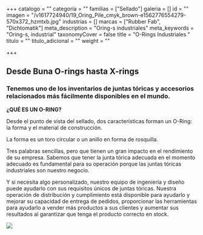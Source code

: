 +++
catalogo = ""
categoria = ""
familias = ["Sellado"]
galeria = []
id = ""
imagen = "/v1617724940/19_Oring_Pile_cmyk_brown-e1562776554279-570x372_hzmtxb.jpg"
industrias = []
marcas = ["Rubber Fab", "Dichtomatik"]
meta_description = "Oring-s industriales"
meta_keywords = "Oring-s, industrial"
taxonomyCover = false
title = "O-Rings Industriales "
titulo = ""
titulo_adicional = ""
weight = ""

+++
## **Desde Buna O-rings hasta X-rings**

### Tenemos uno de los inventarios de juntas tóricas y accesorios relacionados más fácilmente disponibles en el mundo.

**¿QUÉ ES UN O-RING?**

Desde el punto de vista del sellado, dos características forman un O-Ring: la forma y el material de construcción.

La forma es un toro circular o un anillo en forma de rosquilla. 

Tres palabras sencillas, pero que tienen un gran impacto en el rendimiento de su empresa. Sabemos que tener la junta tórica adecuada en el momento adecuado es fundamental para su operación porque las juntas tóricas industriales son nuestro negocio. 

Y si necesita algo personalizado, nuestro equipo de ingeniería y diseño puede ayudarlo con sus requisitos únicos de juntas tóricas. Nuestra operación de distribución y cumplimiento está disponible para ayudarlo y mejorar su capacidad de entrega de pedidos, proporcionar las herramientas para ayudarlo a vender más productos a sus clientes y aumentar sus resultados al garantizar que tenga el producto correcto en stock.

![](https://res.cloudinary.com/novatec/v1617726993/Picture1_osgmyi.png)